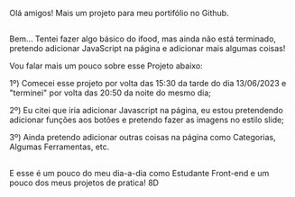 Olá amigos! Mais um projeto para meu portifólio no Github.

##

Bem... Tentei fazer algo básico do ifood, mas ainda não está terminado, pretendo adicionar JavaScript na página e adicionar mais algumas coisas!

Vou falar mais um pouco sobre esse Projeto abaixo:

1º) Comecei esse projeto por volta das 15:30 da tarde do dia 13/06/2023 e "terminei" por volta das 20:50 da noite do mesmo dia;

2º) Eu citei que iria adicionar Javascript na página, eu estou pretendendo adicionar funções aos botões e pretendo fazer as imagens no estilo slide;

3º) Ainda pretendo adicionar outras coisas na página como Categorias, Algumas Ferramentas, etc. 

##

E esse é um pouco do meu dia-a-dia como Estudante Front-end e um pouco dos meus projetos de pratica! 8D
